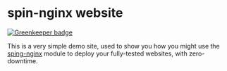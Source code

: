 # spin-nginx website

[![Greenkeeper badge](https://badges.greenkeeper.io/saibotsivad/spin-nginx-example-website.svg)](https://greenkeeper.io/)

This is a very simple demo site, used to show you how you might
use the [sping-nginx](https://github.com/saibotsivad/spin-nginx)
module to deploy your fully-tested websites, with zero-downtime.
